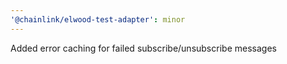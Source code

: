 ```yaml
---
'@chainlink/elwood-test-adapter': minor
---
```


Added error caching for failed subscribe/unsubscribe messages
